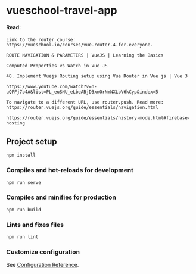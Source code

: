 # vueschool-travel-app

#### Read:

```
Link to the router course:
https://vueschool.io/courses/vue-router-4-for-everyone.

ROUTE NAVIGATION & PARAMETERS | VueJS | Learning the Basics

Computed Properties vs Watch in Vue JS

48. Implement Vuejs Routing setup using Vue Router in Vue js | Vue 3

https://www.youtube.com/watch?v=n-uQFFj7b4A&list=PL_euSNU_eLbeABjD3xmOrNmNXLbV6kCyp&index=5

To navigate to a different URL, use router.push. Read more: https://router.vuejs.org/guide/essentials/navigation.html

https://router.vuejs.org/guide/essentials/history-mode.html#firebase-hosting

```

## Project setup

```
npm install
```

### Compiles and hot-reloads for development

```
npm run serve
```

### Compiles and minifies for production

```
npm run build
```

### Lints and fixes files

```
npm run lint
```

### Customize configuration

See [Configuration Reference](https://cli.vuejs.org/config/).
